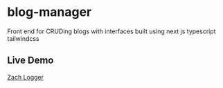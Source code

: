 # blog-manager
Front end for CRUDing blogs with interfaces built using next js typescript tailwindcss

## Live Demo

[Zach Logger](https://zach-logger.vercel.app/)

